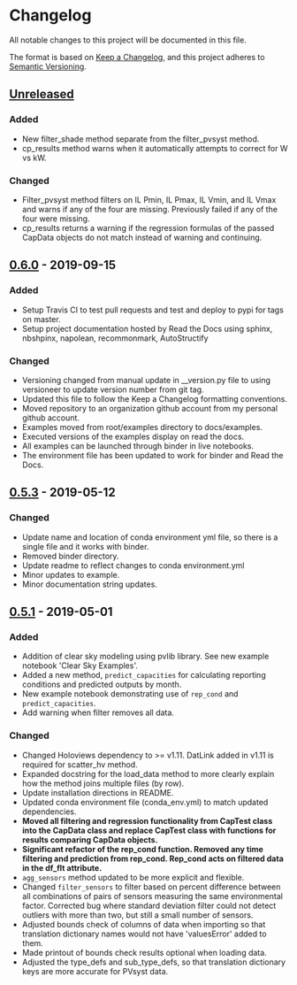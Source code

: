# Changelog
All notable changes to this project will be documented in this file.

The format is based on [Keep a Changelog](https://keepachangelog.com/en/1.0.0/),
and this project adheres to [Semantic Versioning](https://semver.org/spec/v2.0.0.html).

[Unreleased]: https://github.com/pvcaptest/pvcaptest/compare/v0.6.0...HEAD
## [Unreleased]
### Added
- New filter_shade method separate from the filter_pvsyst method.
- cp_results method warns when it automatically attempts to correct for W vs kW.

### Changed
- Filter_pvsyst method filters on IL Pmin, IL Pmax, IL Vmin, and IL Vmax and warns if any of the four are missing. Previously failed if any of the four were missing.
- cp_results returns a warning if the regression formulas of the passed CapData objects do not match instead of warning and continuing.

[0.6.0]: https://github.com/pvcaptest/pvcaptest/compare/v0.5.3...v0.6.0
## [0.6.0] - 2019-09-15
### Added
- Setup Travis CI to test pull requests and test and deploy to pypi for tags on master.
- Setup project documentation hosted by Read the Docs using sphinx, nbshpinx, napolean, recommonmark, AutoStructify

### Changed
- Versioning changed from manual update in __version.py file to using versioneer to update version number from git tag.
- Updated this file to follow the Keep a Changelog formatting conventions.
- Moved repository to an organization github account from my personal github account.
- Examples moved from root/examples directory to docs/examples.
- Executed versions of the examples display on read the docs.
- All examples can be launched through binder in live notebooks.
- The environment file has been updated to work for binder and Read the Docs.

[0.5.3]: https://github.com/pvcaptest/pvcaptest/compare/v0.5.1...v0.5.3
## [0.5.3] - 2019-05-12
### Changed
- Update name and location of conda environment yml file, so there is a single file and it works with binder.
- Removed binder directory.
- Update readme to reflect changes to conda environment.yml
- Minor updates to example.
- Minor documentation string updates.

[0.5.1]: https://github.com/pvcaptest/pvcaptest/compare/v0.4.0...v0.5.1
## [0.5.1] - 2019-05-01
### Added
- Addition of clear sky modeling using pvlib library.  See new example notebook 'Clear Sky Examples'.
- Added a new method, `predict_capacities` for calculating reporting conditions and predicted outputs by month.
- New example notebook demonstrating use of `rep_cond` and `predict_capacities`.
- Add warning when filter removes all data.

### Changed
- Changed Holoviews dependency to >= v1.11.  DatLink added in v1.11 is required for scatter_hv method.
- Expanded docstring for the load_data method to more clearly explain how the method joins multiple files (by row).
- Update installation directions in README.
- Updated conda environment file (conda_env.yml) to match updated dependencies.
- **Moved all filtering and regression functionality from CapTest class into the CapData class and replace CapTest class with functions for results comparing CapData objects.**
- **Significant refactor of the rep\_cond function.  Removed any time filtering and prediction from rep\_cond.  Rep\_cond acts on filtered data in the df\_flt attribute.**
- `agg_sensors` method updated to be more explicit and flexible.
- Changed `filter_sensors` to filter based on percent difference between all combinations of pairs of sensors measuring the same environmental factor.  Corrected bug where standard deviation filter could not detect outliers with more than two, but still a small number of sensors.
- Adjusted bounds check of columns of data when importing so that translation dictionary names would not have 'valuesError' added to them.
- Made printout of bounds check results optional when loading data.
- Adjusted the type\_defs and sub\_type_defs, so that translation dictionary keys are more accurate for PVsyst data.

